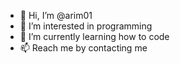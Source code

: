 - 👋 Hi, I’m @arim01
- 👀 I’m interested in programming
- 🌱 I’m currently learning how to code
- 📫 Reach me by contacting me



